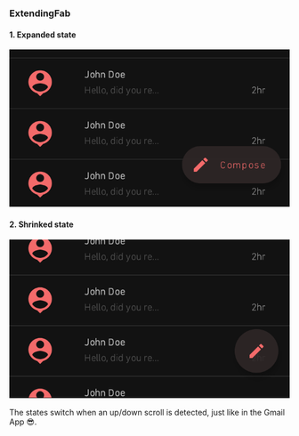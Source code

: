 ### ExtendingFab
#### 1. Expanded state
<img src="images/expanded.png" title="Expanded"/>

#### 2. Shrinked state
<img src="images/shrinked.png" title="Shrinked"/>

The states switch when an up/down scroll is detected, just like in the Gmail App 😎.
